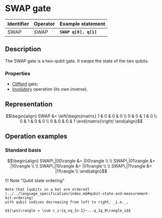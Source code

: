 # SWAP gate

| Identifier | Operator | Example statement     |
|------------|----------|-----------------------|
| SWAP       | $SWAP$   | **`SWAP q[0], q[1]`** |

## Description

The SWAP gate is a two-qubit gate.
It _swaps_ the state of the two qubits.

### Properties

- [Clifford](https://en.wikipedia.org/wiki/Clifford_gates) gate; 
- [Involutory](https://en.wikipedia.org/wiki/Involutory_matrix) operation (its own inverse).

## Representation

$$\begin{align}
SWAP &= \left(\begin{matrix}
1 & 0 & 0 & 0 \\
0 & 0 & 1 & 0 \\
0 & 1 & 0 & 0 \\
0 & 0 & 0 & 1 
\end{matrix}\right)
\end{align}$$

## Operation examples

### Standard basis

$$\begin{align}
SWAP\,|00\rangle &= |00\rangle \\
\\
SWAP\,|01\rangle &= |10\rangle \\
\\
SWAP\,|10\rangle &= |01\rangle \\
\\
SWAP\,|11\rangle &= |11\rangle \\
\end{align}$$

!!! Note "Qubit state ordering"

    Note that [qubits in a ket are ordered](../../language_specification/index.md#qubit-state-and-measurement-bit-ordering)
    with qubit indices decreasing from left to right, _i.e._,

    $$|\psi\rangle = \sum c_i~|q_nq_{n-1}~...q_1q_0\rangle_i$$
